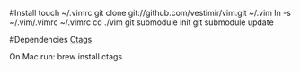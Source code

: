 #Install
    touch ~/.vimrc
    git clone git://github.com/vestimir/vim.git ~/.vim
    ln -s ~/.vim/.vimrc ~/.vimrc
    cd ./vim
    git submodule init
    git submodule update

#Dependencies
[Ctags](http://ctags.sourceforge.net/)

On Mac run: 
    brew install ctags